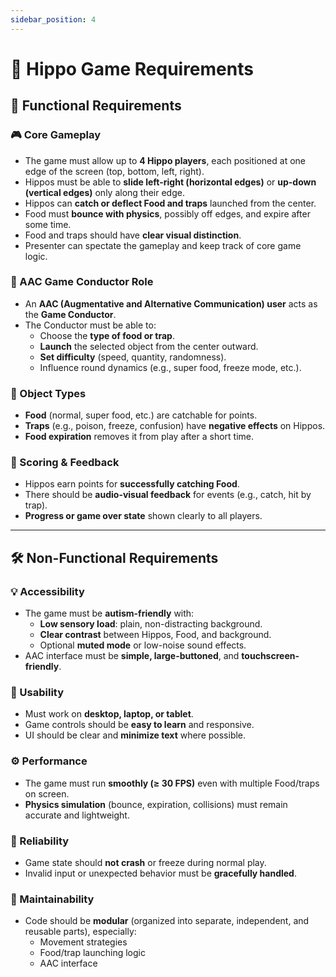 ```yaml
---
sidebar_position: 4
---
```


# 🦛 Hippo Game Requirements


## 🧩 Functional Requirements

### 🎮 Core Gameplay
- The game must allow up to **4 Hippo players**, each positioned at one edge of the screen (top, bottom, left, right).
- Hippos must be able to **slide left-right (horizontal edges)** or **up-down (vertical edges)** only along their edge.
- Hippos can **catch or deflect Food and traps** launched from the center.
- Food must **bounce with physics**, possibly off edges, and expire after some time.
- Food and traps should have **clear visual distinction**.
- Presenter can spectate the gameplay and keep track of core game logic. 

### 🎯 AAC Game Conductor Role
- An **AAC (Augmentative and Alternative Communication) user** acts as the **Game Conductor**.
- The Conductor must be able to:
  - Choose the **type of food or trap**.
  - **Launch** the selected object from the center outward.
  - **Set difficulty** (speed, quantity, randomness).
  - Influence round dynamics (e.g., super food, freeze mode, etc.).

### 🍓 Object Types
- **Food** (normal, super food, etc.) are catchable for points.
- **Traps** (e.g., poison, freeze, confusion) have **negative effects** on Hippos.
- **Food expiration** removes it from play after a short time.

### 🧠 Scoring & Feedback
- Hippos earn points for **successfully catching Food**.
- There should be **audio-visual feedback** for events (e.g., catch, hit by trap).
- **Progress or game over state** shown clearly to all players.

---

## 🛠️ Non-Functional Requirements

### 💡 Accessibility
- The game must be **autism-friendly** with:
  - **Low sensory load**: plain, non-distracting background.
  - **Clear contrast** between Hippos, Food, and background.
  - Optional **muted mode** or low-noise sound effects.
- AAC interface must be **simple, large-buttoned**, and **touchscreen-friendly**.


### 📱 Usability
- Must work on **desktop, laptop, or tablet**.
- Game controls should be **easy to learn** and responsive.
- UI should be clear and **minimize text** where possible.

### ⚙️ Performance
- The game must run **smoothly (≥ 30 FPS)** even with multiple Food/traps on screen.
- **Physics simulation** (bounce, expiration, collisions) must remain accurate and lightweight.

### 🔐 Reliability
- Game state should **not crash** or freeze during normal play.
- Invalid input or unexpected behavior must be **gracefully handled**.

### 🔧 Maintainability
- Code should be **modular** (organized into separate, independent, and reusable parts), especially:
  - Movement strategies
  - Food/trap launching logic
  - AAC interface

